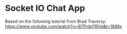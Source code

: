 # Socket IO Chat App

Based on the following tutorial from Brad Traversy:
https://www.youtube.com/watch?v=jD7FnbI76Hg&t=1686s
